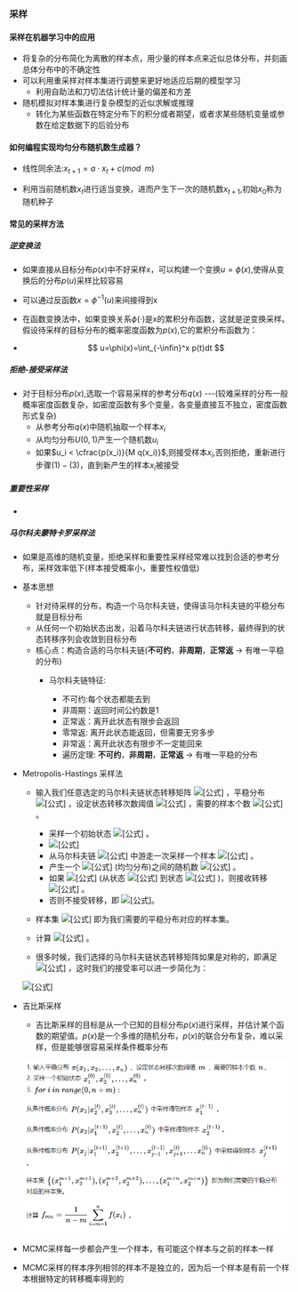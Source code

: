### 采样

#### 采样在机器学习中的应用

- 将复杂的分布简化为离散的样本点，用少量的样本点来近似总体分布，并刻画总体分布中的不确定性
- 可以利用重采样对样本集进行调整来更好地适应后期的模型学习
  - 利用自助法和刀切法估计统计量的偏差和方差
- 随机模拟对样本集进行复杂模型的近似求解或推理
  - 转化为某些函数在特定分布下的积分或者期望，或者求某些随机变量或参数在给定数据下的后验分布

#### 如何编程实现均匀分布随机数生成器？

- 线性同余法:$x_{t+1}=a \cdot x_t + c(mod \;\; m)$

- 利用当前随机数$x_t$进行适当变换，进而产生下一次的随机数$x_{t+1}$,初始$x_0$称为随机种子

#### 常见的采样方法

##### 逆变换法

- 如果直接从目标分布$p(x)$中不好采样x，可以构建一个变换$u=\phi(x)$,使得从变换后的分布$p(u)$采样比较容易

- 可以通过反函数$x=\phi^{-1}(u)$来间接得到x

- 在函数变换法中，如果变换关系$\phi(\cdot)$是x的累积分布函数，这就是逆变换采样。假设待采样的目标分布的概率密度函数为$p(x)$,它的累积分布函数为：

- $$
  u=\phi(x)=\int_{-\infin}^x p(t)dt
  $$

##### 拒绝-接受采样法

- 对于目标分布$p(x)$,选取一个容易采样的参考分布$q(x)$ ---(较难采样的分布一般概率密度函数复杂，如密度函数有多个变量，各变量直接互不独立，密度函数形式复杂)
  - 从参考分布$q(x)$中随机抽取一个样本$x_i$
  - 从均匀分布$U(0,1)$产生一个随机数$u_i$
  - 如果$u_i < \cfrac{p(x_i)}{M q(x_i)}$,则接受样本$x_i$,否则拒绝，重新进行步骤$(1)-(3)$，直到新产生的样本$x_i$被接受

##### 重要性采样

- 

##### 马尔科夫蒙特卡罗采样法

- 如果是高维的随机变量，拒绝采样和重要性采样经常难以找到合适的参考分布，采样效率低下(样本接受概率小，重要性权值低)

- 基本思想

  - 针对待采样的分布，构造一个马尔科夫链，使得该马尔科夫链的平稳分布就是目标分布
  - 从任何一个初始状态出发，沿着马尔科夫链进行状态转移，最终得到的状态转移序列会收敛到目标分布
  - 核心点：构造合适的马尔科夫链(**不可约**，**非周期**，**正常返** $\rightarrow$ 有唯一平稳的分布)
    - 马尔科夫链特征:

      - 不可约:每个状态都能去到
      - 非周期：返回时间公约数是1
      - 正常返：离开此状态有限步会返回
      - 零常返: 离开此状态能返回，但需要无穷多步
      - 非常返：离开此状态有限步不一定能回来
      - 遍历定理: **不可约**，**非周期**，**正常返** $\rightarrow$ 有唯一平稳的分布

- Metropolis-Hastings 采样法

  - 输入我们任意选定的马尔科夫链状态转移矩阵 ![[公式]](https://www.zhihu.com/equation?tex=Q) ，平稳分布 ![[公式]](https://www.zhihu.com/equation?tex=%CF%80) ，设定状态转移次数阈值 ![[公式]](https://www.zhihu.com/equation?tex=m) ，需要的样本个数 ![[公式]](https://www.zhihu.com/equation?tex=n)。
    - 采样一个初始状态 ![[公式]](https://www.zhihu.com/equation?tex=x_0) 。
    - ![[公式]](https://www.zhihu.com/equation?tex=for%5C+i%5C+in%5C+range%280%2C+n%2Bm%29%3A)
    - 从马尔科夫链 ![[公式]](https://www.zhihu.com/equation?tex=Q) 中游走一次采样一个样本 ![[公式]](https://www.zhihu.com/equation?tex=x_%2A) 。
    - 产生一个 ![[公式]](https://www.zhihu.com/equation?tex=%5B0%2C1%5D) (均匀分布)之间的随机数 ![[公式]](https://www.zhihu.com/equation?tex=u) 。
    - 如果 ![[公式]](https://www.zhihu.com/equation?tex=u%3C%5Calpha_%7Bx_%2A%2Cx_i%7D%3Dmin%5Cleft%5C%7B+%5Cfrac%7B%CF%80_%7Bx_%7B%2A%7D%7DQ_%7Bx_i%2Cx_%2A%7D%7D%7B%CF%80_%7Bx_%7Bi%7D%7DQ_%7Bx_%2A%2Cx_i%7D%7D%2C1+%5Cright%5C%7D) (从状态 ![[公式]](https://www.zhihu.com/equation?tex=x_i) 到状态 ![[公式]](https://www.zhihu.com/equation?tex=x_%2A) )，则接收转移 ![[公式]](https://www.zhihu.com/equation?tex=x_i%5Crightarrow+x_%2A%2Cx_%7Bi%2B1%7D%3Dx_%2A) 。
    - 否则不接受转移，即 ![[公式]](https://www.zhihu.com/equation?tex=x_%7Bi%2B1%7D%3Dx_i)。

  - 样本集 ![[公式]](https://www.zhihu.com/equation?tex=%28x_%7Bm%7D%2C...%2Cx_%7Bn%2Bm-1%7D%29) 即为我们需要的平稳分布对应的样本集。

  - 计算 ![[公式]](https://www.zhihu.com/equation?tex=f_%7Bmn%7D%3D%5Cfrac%7B1%7D%7Bn-m%7D%5Csum_%7Bi%3Dm%2B1%7D%5E%7Bn%7D%7Bf%28x_i%29%7D) 。

  - 很多时候，我们选择的马尔科夫链状态转移矩阵如果是对称的，即满足 ![[公式]](https://www.zhihu.com/equation?tex=Q_%7Bi%2Cj%7D%3DQ_%7Bj%2Ci%7D) ，这时我们的接受率可以进一步简化为：

  ![[公式]](https://www.zhihu.com/equation?tex=%5Calpha_%7Bj%2Ci%7D%3Dmin%5Cleft%5C%7B+%5Cfrac%7B%CF%80_j%7D%7B%CF%80_i%7D%2C1+%5Cright%5C%7D)

- 吉比斯采样

  - 吉比斯采样的目标是从一个已知的目标分布$p(x)$进行采样，并估计某个函数的期望值。$p(x)$是一个多维的随机分布，$p(x)$的联合分布复杂，难以采样，但是能够很容易采样条件概率分布

  ![img](../img/gibbs.png)

- MCMC采样每一步都会产生一个样本，有可能这个样本与之前的样本一样

- MCMC采样的样本序列相邻的样本不是独立的，因为后一个样本是有前一个样本根据特定的转移概率得到的